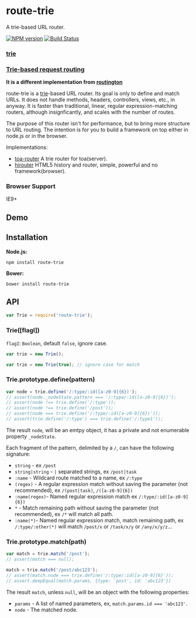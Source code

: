route-trie
====
A trie-based URL router.

[![NPM version][npm-image]][npm-url]
[![Build Status][travis-image]][travis-url]

### [trie](http://en.wikipedia.org/wiki/Trie)

### [Trie-based request routing](http://blog.vulcanproxy.com/trie-based-http-requests-routing/)

**It is a different implementation from [routington](https://github.com/pillarjs/routington)**

route-trie is a [trie](http://en.wikipedia.org/wiki/Trie)-based URL router.
Its goal is only to define and match URLs.
It does not handle methods, headers, controllers, views, etc., in anyway.
It is faster than traditional, linear, regular expression-matching routers, although insignficantly,
and scales with the number of routes.

The purpose of this router isn't for performance, but to bring more structure to URL routing.
The intention is for you to build a framework on top either in node.js or in the browser.

Implementations:

- [toa-router](https://github.com/toajs/toa-router) A trie router for toa(server).
- [hirouter](https://github.com/teambition/hirouter) HTML5 history and router, simple, powerful and no framework(browser).

### Browser Support

IE9+

## Demo

## Installation

**Node.js:**

    npm install route-trie

**Bower:**

    bower install route-trie

## API

```js
var Trie = require('route-trie');
```

### Trie([flagI])

`flagI`: `Boolean`, default `false`, ignore case.

```js
var trie = new Trie();
```

```js
var trie = new Trie(true); // ignore case for match
```

### Trie.prototype.define(pattern)

```js
var node = trie.define('/:type/:id([a-z0-9]{6})');
// assert(node._nodeState.pattern === '/:type/:id([a-z0-9]{6})');
// assert(node !== trie.define('/:type'));
// assert(node !== trie.define('/post'));
// assert(node === trie.define('/:type/:id([a-z0-9]{6})'));
// assert(trie.define('/:type') === trie.define('/:type1'));
```

The result `node`, will be an emtpy object, it has a private and not enumerable property `_nodeState`.

Each fragment of the pattern, delimited by a `/`, can have the following signature:

- `string` - ex `/post`
- `string|string` - `|` separated strings, ex `/post|task`
- `:name` - Wildcard route matched to a name, ex `/:type`
- `(regex)` - A regular expression match without saving the parameter (not recommended), ex `/(post|task)`, `/([a-z0-9]{6})`
- `:name(regex)`- Named regular expression match ex `/:type/:id([a-z0-9]{6})`
- `*` - Match remaining path without saving the parameter (not recommended), ex `/*` will match all path.
- `:name(*)`- Named regular expression match, match remaining path, ex `/:type/:other(*)` will match `/post/x` or `/task/x/y` or `/any/x/y/z`...

### Trie.prototype.match(path)

```js
var match = trie.match('/post');
// assert(match === null);

match = trie.match('/post/abc123');
// assert(match.node === trie.define('/:type/:id([a-z0-9]{6}'));
// assert.deepEqual(match.params, {type: 'post', id: 'abc123'})
```

The result `match`, unless `null`, will be an object with the following properties:

- `params` - A list of named parameters, ex, `match.params.id === 'abc123'`.
- `node` - The matched node.

[npm-url]: https://npmjs.org/package/route-trie
[npm-image]: http://img.shields.io/npm/v/route-trie.svg

[travis-url]: https://travis-ci.org/zensh/route-trie
[travis-image]: http://img.shields.io/travis/zensh/route-trie.svg
